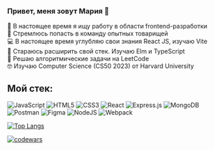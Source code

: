 ### Привет, меня зовут Мария 👋

  🔭 В настоящее время я ищу работу в области frontend-разработки\
  👯 Стремлюсь попасть в команду опытных товарищей\
  :computer: В настоящее время углубляю свои знания React JS, изучаю Vite\
  🌱 Стараюсь расширить свой стек. Изучаю Elm и TypeScript\
  :school_satchel: Решаю алгоритмические задачи на LeetCode\
  :nerd_face: Изучаю Computer Science (CS50 2023) от Harvard University

## Мой стек:
![JavaScript](https://img.shields.io/badge/javascript-%23323330.svg?style=for-the-badge&logo=javascript&logoColor=%23F7DF1E)
![HTML5](https://img.shields.io/badge/html5-%23E34F26.svg?style=for-the-badge&logo=html5&logoColor=white)
![CSS3](https://img.shields.io/badge/css3-%231572B6.svg?style=for-the-badge&logo=css3&logoColor=white)
![React](https://img.shields.io/badge/react-%2320232a.svg?style=for-the-badge&logo=react&logoColor=%2361DAFB)
![Express.js](https://img.shields.io/badge/express.js-%23404d59.svg?style=for-the-badge&logo=express&logoColor=%2361DAFB)
![MongoDB](https://img.shields.io/badge/MongoDB-%234ea94b.svg?style=for-the-badge&logo=mongodb&logoColor=white)
![Postman](https://img.shields.io/badge/Postman-FF6C37?style=for-the-badge&logo=postman&logoColor=white)
![Figma](https://img.shields.io/badge/figma-%23F24E1E.svg?style=for-the-badge&logo=figma&logoColor=white)
![NodeJS](https://img.shields.io/badge/node.js-6DA55F?style=for-the-badge&logo=node.js&logoColor=white)
![Webpack](https://img.shields.io/badge/webpack-%238DD6F9.svg?style=for-the-badge&logo=webpack&logoColor=black)

[![Top Langs](https://github-readme-stats.vercel.app/api/top-langs/?username=mariaspiiish&layout=compact)](https://github.com/mariaspiiish/github-readme-stats)

[![codewars](https://www.codewars.com/users/MariaSpiiish/badges/small)](https://www.codewars.com/users/MariaSpiiish) 
